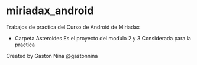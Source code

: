miriadax_android
================

Trabajos de practica del Curso de Android de Miriadax

- Carpeta Asteroides
Es el proyecto del modulo 2 y 3 Considerada para la practica

Created by Gaston Nina @gastonnina